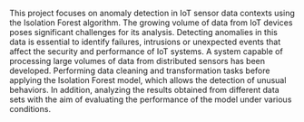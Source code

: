 This project focuses on anomaly detection in IoT sensor data contexts using the Isolation Forest algorithm. 
The growing volume of data from IoT devices poses significant challenges for its analysis. Detecting anomalies in this data is essential to identify failures, intrusions or unexpected events that affect the security and performance of IoT systems.
A system capable of processing large volumes of data from distributed sensors has been developed. Performing data cleaning and transformation tasks before applying the Isolation Forest model, which allows the detection of unusual behaviors. In addition, analyzing the results obtained from different data sets with the aim of evaluating the performance of the model under various conditions.